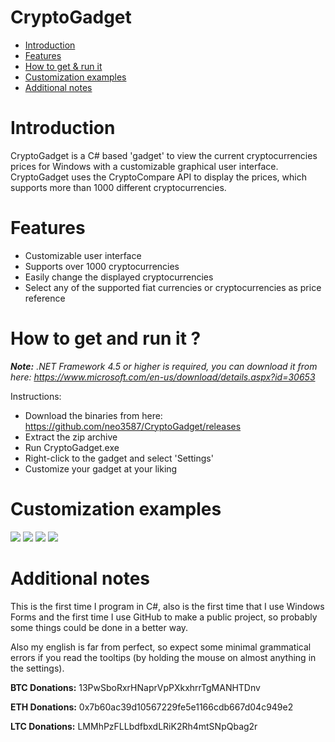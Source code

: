 # CryptoGadget

- [Introduction](#introduction)
- [Features](#features)
- [How to get & run it](#get_run)
- [Customization examples](#examples)
- [Additional notes](#notes)

# <a name ="introduction"></a> Introduction

CryptoGadget is a C# based 'gadget' to view the current cryptocurrencies prices for Windows with a customizable graphical user interface. CryptoGadget uses the CryptoCompare API to display the prices, which supports more than 1000 different cryptocurrencies.

# <a name="features"></a> Features

- Customizable user interface
- Supports over 1000 cryptocurrencies
- Easily change the displayed cryptocurrencies
- Select any of the supported fiat currencies or cryptocurrencies as price reference

# <a name="get_run"></a> How to get and run it ?

<i>**Note:** .NET Framework 4.5 or higher is required, you can download it from here: https://www.microsoft.com/en-us/download/details.aspx?id=30653</i>

Instructions: 
- Download the binaries from here: https://github.com/neo3587/CryptoGadget/releases
- Extract the zip archive
- Run CryptoGadget.exe
- Right-click to the gadget and select 'Settings'
- Customize your gadget at your liking

# <a name="examples"></a> Customization examples

<img src="http://i.imgur.com/VhZ2AQE.png" /> <img src="http://i.imgur.com/3aOcagn.png" /> <img src="http://i.imgur.com/wfKx5BU.png" /> <img src="http://i.imgur.com/tPJX8ic.png" />

# <a name="notes"></a> Additional notes

This is the first time I program in C#, also is the first time that I use Windows Forms and the first time I use GitHub to make a public project, so probably some things could be done in a better way.

Also my english is far from perfect, so expect some minimal grammatical errors if you read the tooltips (by holding the mouse on almost anything in the settings).




**BTC Donations:** 13PwSboRxrHNaprVpPXkxhrrTgMANHTDnv

**ETH Donations:** 0x7b60ac39d10567229fe5e1166cdb667d04c949e2

**LTC Donations:** LMMhPzFLLbdfbxdLRiK2Rh4mtSNpQbag2r
